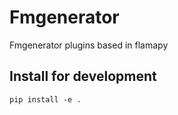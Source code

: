 # Fmgenerator

Fmgenerator plugins based in flamapy


## Install for development

```
pip install -e .
```
